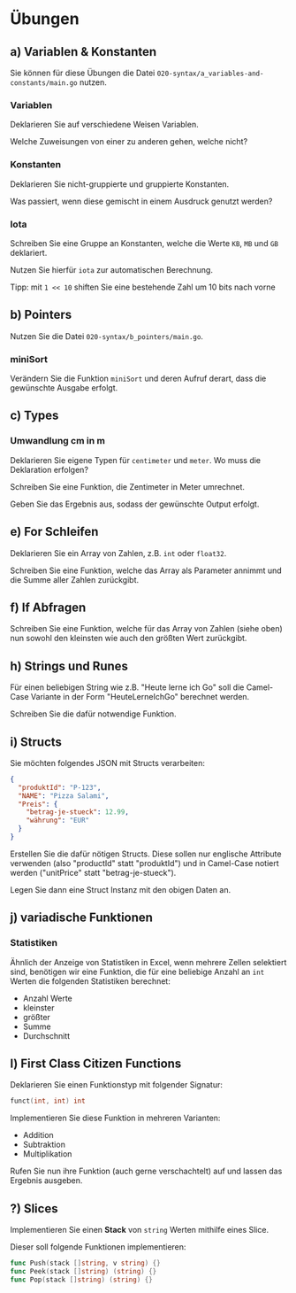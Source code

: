 # Übungen

## a) Variablen & Konstanten

Sie können für diese Übungen die Datei `020-syntax/a_variables-and-constants/main.go` nutzen.

### Variablen

Deklarieren Sie auf verschiedene Weisen Variablen.

Welche Zuweisungen von einer zu anderen gehen, welche nicht?

### Konstanten

Deklarieren Sie nicht-gruppierte und gruppierte Konstanten.

Was passiert, wenn diese gemischt in einem Ausdruck genutzt werden?

### Iota

Schreiben Sie eine Gruppe an Konstanten, welche die Werte `KB`, `MB` und `GB` deklariert.

Nutzen Sie hierfür `iota` zur automatischen Berechnung.

Tipp: mit `1 << 10` shiften Sie eine bestehende Zahl um 10 bits nach vorne

## b) Pointers

Nutzen Sie die Datei `020-syntax/b_pointers/main.go`.

### miniSort

Verändern Sie die Funktion `miniSort` und deren Aufruf derart, dass die gewünschte Ausgabe
erfolgt.

## c) Types

### Umwandlung cm in m

Deklarieren Sie eigene Typen für `centimeter` und `meter`. Wo muss die Deklaration erfolgen?

Schreiben Sie eine Funktion, die Zentimeter in Meter umrechnet.

Geben Sie das Ergebnis aus, sodass der gewünschte Output erfolgt.

## e) For Schleifen

Deklarieren Sie ein Array von Zahlen, z.B. `int` oder `float32`.

Schreiben Sie eine Funktion, welche das Array als Parameter annimmt und
die Summe aller Zahlen zurückgibt.

## f) If Abfragen

Schreiben Sie eine Funktion, welche für das Array von Zahlen (siehe oben)
nun sowohl den kleinsten wie auch den größten Wert zurückgibt.

## h) Strings und Runes

Für einen beliebigen String wie z.B. "Heute lerne ich Go" soll die Camel-Case 
Variante in der Form "HeuteLerneIchGo" berechnet werden.

Schreiben Sie die dafür notwendige Funktion.

## i) Structs

Sie möchten folgendes JSON mit Structs verarbeiten:

````json
{
  "produktId": "P-123",
  "NAME": "Pizza Salami",
  "Preis": {
    "betrag-je-stueck": 12.99,
    "währung": "EUR"
  }
}
````

Erstellen Sie die dafür nötigen Structs. Diese sollen nur englische Attribute verwenden
(also "productId" statt "produktId") und in Camel-Case notiert werden ("unitPrice" statt "betrag-je-stueck").

Legen Sie dann eine Struct Instanz mit den obigen Daten an.

## j) variadische Funktionen

### Statistiken

Ähnlich der Anzeige von Statistiken in Excel, wenn mehrere Zellen selektiert sind, benötigen wir
eine Funktion, die für eine beliebige Anzahl an `int` Werten die folgenden Statistiken berechnet:

- Anzahl Werte
- kleinster
- größter
- Summe
- Durchschnitt

## l) First Class Citizen Functions

Deklarieren Sie einen Funktionstyp mit folgender Signatur:

````go
funct(int, int) int
````

Implementieren Sie diese Funktion in mehreren Varianten:

* Addition
* Subtraktion
* Multiplikation

Rufen Sie nun ihre Funktion (auch gerne verschachtelt) auf und lassen
das Ergebnis ausgeben.

## ?) Slices

Implementieren Sie einen **Stack** von `string` Werten mithilfe eines Slice.

Dieser soll folgende Funktionen implementieren:

````go
func Push(stack []string, v string) {}
func Peek(stack []string) (string) {}
func Pop(stack []string) (string) {}
````